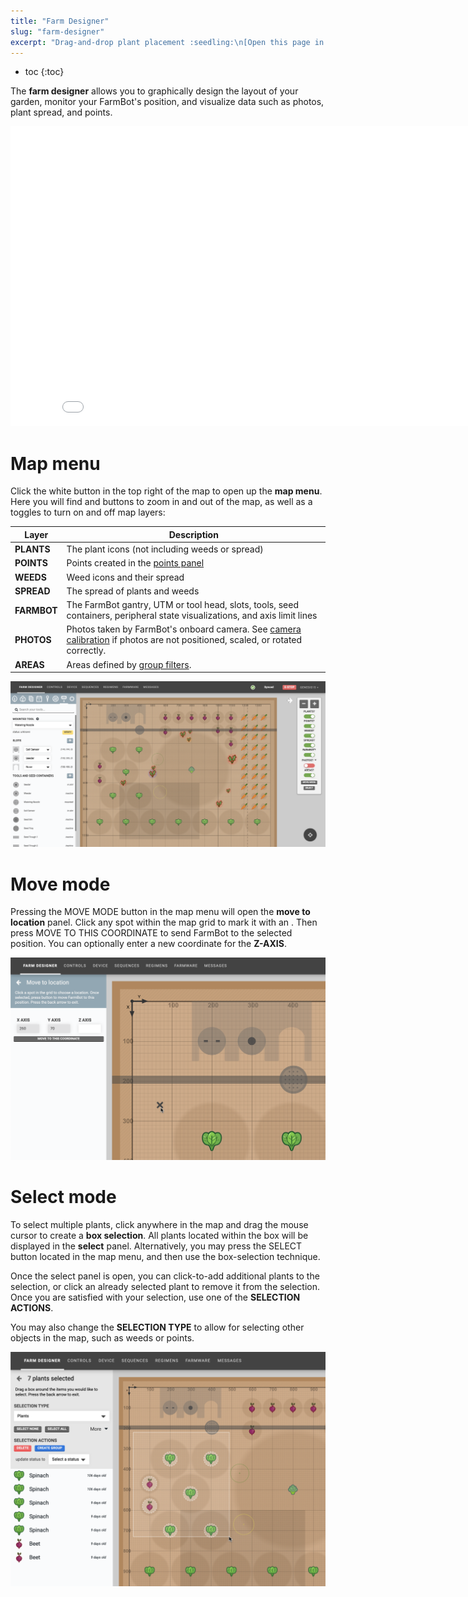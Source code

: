 ```yaml
---
title: "Farm Designer"
slug: "farm-designer"
excerpt: "Drag-and-drop plant placement :seedling:\n[Open this page in the app](https://my.farm.bot/app/designer)"
---
```


* toc
{:toc}

The **farm designer** allows you to graphically design the layout of your garden, monitor your FarmBot's position, and visualize data such as photos, plant spread, and points.

<iframe class="embedly-embed" src="//cdn.embedly.com/widgets/media.html?src=https%3A%2F%2Fwww.youtube.com%2Fembed%2Fvideoseries%3Flist%3DPLMhsMRlKjcNIYlDKDdKvPQuHqBjjS1ZGc&url=http%3A%2F%2Fwww.youtube.com%2Fwatch%3Fv%3DGVb4fYaqy2M&image=https%3A%2F%2Fi.ytimg.com%2Fvi%2FGVb4fYaqy2M%2Fhqdefault.jpg&key=f2aa6fc3595946d0afc3d76cbbd25dc3&type=text%2Fhtml&schema=youtube" width="854" height="480" scrolling="no" frameborder="0" allowfullscreen></iframe>

# Map menu
Click the white <i class="fa fa-arrow-left"></i> button in the top right of the map to open up the **map menu**. Here you will find <span class="fb-button fb-gray"><i class="fa fa-minus"></i></span> and <span class="fb-button fb-gray"><i class="fa fa-plus"></i></span> buttons to zoom in and out of the map, as well as a toggles to turn on and off map layers:

|Layer                         |Description                   |
|------------------------------|------------------------------|
|**PLANTS**                    |The plant icons (not including weeds or spread)
|**POINTS**                    |Points created in the [points panel](../The-FarmBot-Web-App/farm-designer/points.md)
|**WEEDS**                     |Weed icons and their spread
|**SPREAD**                    |The spread of plants and weeds
|**FARMBOT**                   |The FarmBot gantry, UTM or tool head, slots, tools, seed containers, peripheral state visualizations, and axis limit lines
|**PHOTOS**                    |Photos taken by FarmBot's onboard camera. See [camera calibration](../The-FarmBot-Web-App/farmware/camera-calibration.md) if photos are not positioned, scaled, or rotated correctly.
|**AREAS**                     |Areas defined by [group filters](../The-FarmBot-Web-App/farm-designer/groups.md#filtering-by-location).



![Screen Shot 2020-04-21 at 11.44.19 PM.png](Screen_Shot_2020-04-21_at_11.44.19_PM.png)

# Move mode
Pressing the <span class="fb-button fb-gray">MOVE MODE</span> button in the map menu will open the **move to location** panel. Click any spot within the map grid to mark it with an <i class="fa fa-times"></i>. Then press <span class="fb-button fb-gray">MOVE TO THIS COORDINATE</span> to send FarmBot to the selected position. You can optionally enter a new coordinate for the **Z-AXIS**.

![Screen Shot 2020-04-21 at 11.42.19 PM.png](Screen_Shot_2020-04-21_at_11.42.19_PM.png)

# Select mode
To select multiple plants, click anywhere in the map and drag the mouse cursor to create a **box selection**. All plants located within the box will be displayed in the **select** panel. Alternatively, you may press the <span class="fb-button fb-gray">SELECT</span> button located in the map menu, and then use the box-selection technique.

Once the select panel is open, you can click-to-add additional plants to the selection, or click an already selected plant to remove it from the selection. Once you are satisfied with your selection, use one of the **SELECTION ACTIONS**.

You may also change the **SELECTION TYPE** to allow for selecting other objects in the map, such as weeds or points.

![Screen Shot 2020-04-21 at 11.55.36 PM.png](Screen_Shot_2020-04-21_at_11.55.36_PM.png)

